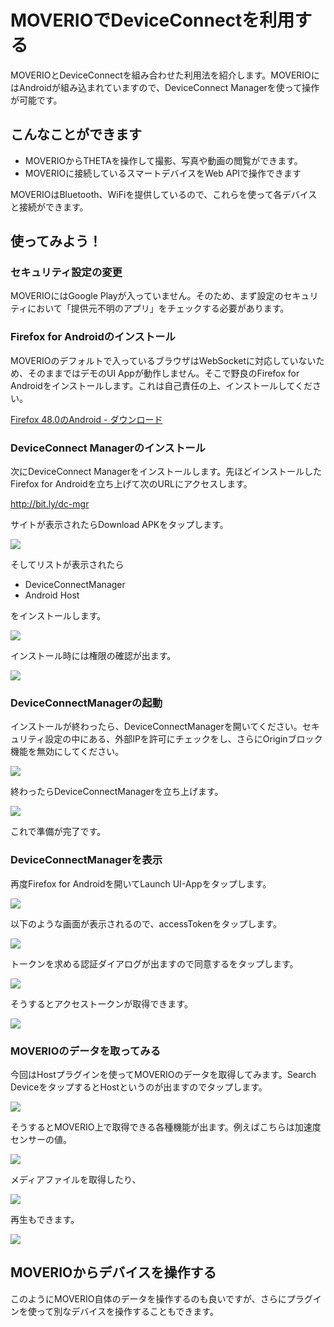 # MOVERIOでDeviceConnectを利用する

MOVERIOとDeviceConnectを組み合わせた利用法を紹介します。MOVERIOにはAndroidが組み込まれていますので、DeviceConnect Managerを使って操作が可能です。

## こんなことができます

- MOVERIOからTHETAを操作して撮影、写真や動画の閲覧ができます。
- MOVERIOに接続しているスマートデバイスをWeb APIで操作できます

MOVERIOはBluetooth、WiFiを提供しているので、これらを使って各デバイスと接続ができます。

## 使ってみよう！

### セキュリティ設定の変更

MOVERIOにはGoogle Playが入っていません。そのため、まず設定のセキュリティにおいて「提供元不明のアプリ」をチェックする必要があります。

### Firefox for Androidのインストール

MOVERIOのデフォルトで入っているブラウザはWebSocketに対応していないため、そのままではデモのUI Appが動作しません。そこで野良のFirefox for Androidをインストールします。これは自己責任の上、インストールしてください。

[Firefox 48.0のAndroid - ダウンロード](http://firefox.jp.uptodown.com/android)

### DeviceConnect Managerのインストール

次にDeviceConnect Managerをインストールします。先ほどインストールしたFirefox for Androidを立ち上げて次のURLにアクセスします。

http://bit.ly/dc-mgr

サイトが表示されたらDownload APKをタップします。

![](/images/devices/moverio-7.png)

そしてリストが表示されたら

- DeviceConnectManager
- Android Host

をインストールします。

![](/images/devices/moverio-1.png)

インストール時には権限の確認が出ます。

![](/images/devices/moverio-18.png)

### DeviceConnectManagerの起動

インストールが終わったら、DeviceConnectManagerを開いてください。セキュリティ設定の中にある、外部IPを許可にチェックをし、さらにOriginブロック機能を無効にしてください。

![](/images/devices/moverio-21.png)

終わったらDeviceConnectManagerを立ち上げます。

![](/images/devices/moverio-20.png)

これで準備が完了です。

### DeviceConnectManagerを表示

再度Firefox for Androidを開いてLaunch UI-Appをタップします。

![](/images/devices/moverio-7.png)

以下のような画面が表示されるので、accessTokenをタップします。

![](/images/devices/moverio-9.png)

トークンを求める認証ダイアログが出ますので同意するをタップします。

![](/images/devices/moverio-8.png)

そうするとアクセストークンが取得できます。

![](/images/devices/moverio-11.png)

### MOVERIOのデータを取ってみる

今回はHostプラグインを使ってMOVERIOのデータを取得してみます。Search DeviceをタップするとHostというのが出ますのでタップします。

![](/images/devices/moverio-12.png)

そうするとMOVERIO上で取得できる各種機能が出ます。例えばこちらは加速度センサーの値。

![](/images/devices/moverio-3.png)

メディアファイルを取得したり、

![](/images/devices/moverio-5.png)

再生もできます。

![](/images/devices/moverio-4.png)

## MOVERIOからデバイスを操作する

このようにMOVERIO自体のデータを操作するのも良いですが、さらにプラグインを使って別なデバイスを操作することもできます。



